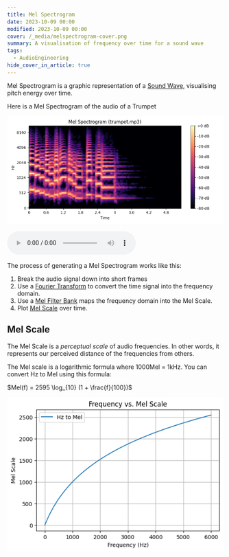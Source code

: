 ```yaml
---
title: Mel Spectrogram
date: 2023-10-09 00:00
modified: 2023-10-09 00:00
cover: /_media/melspectrogram-cover.png
summary: A visualisation of frequency over time for a sound wave
tags:
  - AudioEngineering
hide_cover_in_article: true
---
```


Mel Spectrogram is a graphic representation of a [Sound Wave](sound-wave.md), visualising pitch energy over time.

Here is a Mel Spectrogram of the audio of a Trumpet

![Melspectrogram example of a Trumpet](../_media/melspectrogram-example.png)

<audio controls>
  <source src="/_media/trumpet_example.mp3" type="audio/mpeg">
</audio>

The process of generating a Mel Spectrogram works like this:

1. Break the audio signal down into short frames
2. Use a [Fourier Transform](fourier-transform.md) to convert the time signal into the frequency domain.
3. Use a [Mel Filter Bank](mel-filter-bank.md) maps the frequency domain into the Mel Scale.
4. Plot [Mel Scale](../../../permanent/mel-scale.md) over time.

## Mel Scale

The Mel Scale is a *perceptual scale* of audio frequencies. In other words, it represents our perceived distance of the frequencies from others.

The Mel scale is a logarithmic formula where 1000Mel = 1kHz. You can convert Hz to Mel using this formula:

$Mel(f) = 2595 \log_{10} (1 + \frac{f}{100})$

![Frequency vs Mel Scale plot](../_media/mel-scale-plot.png)